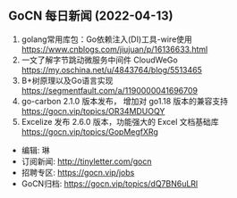 ## GoCN 每日新闻 (2022-04-13)

1. golang常用库包：Go依赖注入(DI)工具-wire使用 https://www.cnblogs.com/jiujuan/p/16136633.html
2. 一文了解字节跳动微服务中间件 CloudWeGo https://my.oschina.net/u/4843764/blog/5513465
3. B+树原理以及Go语言实现 https://segmentfault.com/a/1190000041696709
4. go-carbon 2.1.0 版本发布， 增加对 go1.18 版本的兼容支持 https://gocn.vip/topics/OR34MDUOQY
5. Excelize 发布 2.6.0 版本，功能强大的 Excel 文档基础库 https://gocn.vip/topics/GopMegfXRg

- 编辑: 琳 
- 订阅新闻: http://tinyletter.com/gocn
- 招聘专区: https://gocn.vip/jobs
- GoCN归档:  https://gocn.vip/topics/dQ7BN6uLRl
